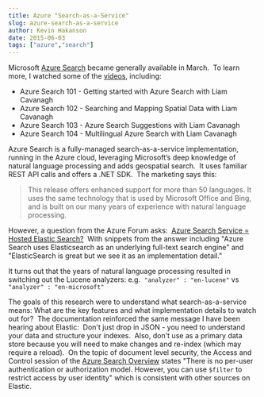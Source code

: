```yaml
---
title: Azure "Search-as-a-Service"
slug: azure-search-as-a-service
author: Kevin Hakanson
date: 2015-06-03
tags: ["azure","search"]
---
```

Microsoft [Azure Search](http://azure.microsoft.com/en-us/services/search/) became generally available in March.  To learn more, I watched some of the [videos](https://azure.microsoft.com/en-us/documentation/videos/index/?services=search), including:

* Azure Search 101 - Getting started with Azure Search with Liam Cavanagh
* Azure Search 102 - Searching and Mapping Spatial Data with Liam Cavanagh
* Azure Search 103 - Azure Search Suggestions with Liam Cavanagh
* Azure Search 104 - Multilingual Azure Search with Liam Cavanagh

Azure Search is a fully-managed search-as-a-service implementation, running in the Azure cloud, leveraging Microsoft’s deep knowledge of natural language processing and adds geospatial search.  It uses familiar REST API calls and offers a .NET SDK.  The marketing says this:

> This release offers enhanced support for more than 50 languages. It uses the same technology that is used by Microsoft Office and Bing, and is built on our many years of experience with natural language processing.

However, a question from the Azure Forum asks:  [Azure Search Service = Hosted Elastic Search?](https://social.msdn.microsoft.com/Forums/azure/en-US/cc86f15f-4e39-44a1-9e81-1bdcb63c8801/azure-search-service-hosted-elastic-search?forum=azuresearch)  With snippets from the answer including "Azure Search uses Elasticsearch as an underlying full-text search engine" and "ElasticSearch is great but we see it as an implementation detail."

It turns out that the years of natural language processing resulted in switching out the Lucene analyzers: e.g.  `"analyzer" : "en-lucene"` vs `"analyzer" : "en-microsoft"`

The goals of this research were to understand what search-as-a-service means: What are the key features and what implementation details to watch out for?  The documentation reinforced the same message I have been hearing about Elastic:  Don't just drop in JSON - you need to understand your data and structure your indexes.  Also, don't use as a primary data store because you will need to make changes and re-index (which may require a reload).  On the topic of document level security, the Access and Control session of the [Azure Search Overview](https://msdn.microsoft.com/library/azure/dn798933.aspx) states "There is no per-user authentication or authorization model. However, you can use `$filter` to restrict access by user identity" which is consistent with other sources on Elastic.